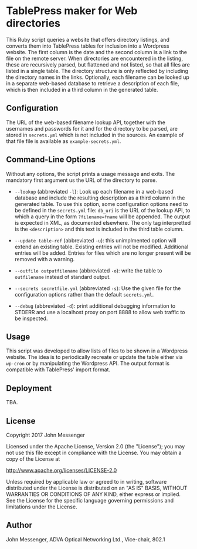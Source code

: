 TablePress maker for Web directories
==============

This Ruby script queries a website that offers directory listings, and converts them into TablePress tables
for inclusion into a Wordpress website.  The first column is the date and the second column is a link to the
file on the remote server.  When directories are encountered in the listing, these are recursively
parsed, but flattened and not listed, so that all files are listed in a single table. The directory structure
is only reflected by including the directory names in the links.
Optionally, each filename can be looked up in a separate web-based database to retrieve a description of each
file, which is then included in a third column in the generated table.

Configuration
-------------
The URL of the web-based filename lookup API, together with the usernames
and passwords for it and for the directory to be parsed, are stored in `secrets.yml` which is not included
in the sources.  An example of that file file is available as `example-secrets.yml`.

Command-Line Options
--------------------
Without any options, the script prints a usage message and exits.  The mandatory first argument us the URL of the
directory to parse.  
* `--lookup`  (abbreviated `-l`): Look up each filename in a web-based database and include the resulting description
  as a third column in the generated table.  To use this option, some configuration options need to be defined
  in the `secrets.yml` file: `db_uri` is the URL of the lookup API, to which a query in the form `?filename=fname`
  will be appended.  The output is expected in XML, as documented elsewhere.  The only tag interpretted is the
  `<description>` and this text is included in the third table column.
  
* `--update table-ref` (abbreviated `-u`): this unimplmented option will extend an existing table.  Existing
  entries will not be modified.  Additional entries will be added. Entries for files which are no longer present
  will be removed with a warning.
* `--outfile outputfilename` (abbreviated `-o`): write the table to `outfilename` instead of standard output.
* `--secrets secretfile.yml` (abbreviated `-s`): Use the given file for the configuration options rather than the
  default `secrets.yml`. 
* `--debug`  (abbreviated `-d`): print additional debugging information to STDERR and use a localhost proxy on port
  8888 to allow web traffic to be inspected.

Usage
-----
This script was developed to allow lists of files to be shown in a Wordpress website.  The idea is to periodically
recreate or update the table either via `wp-cron` or by manipulating the Wordpress API.  The output format is
compatible with TablePress' import format.

Deployment
----------

TBA.

License
-------
Copyright 2017 John Messenger

Licensed under the Apache License, Version 2.0 (the "License");
you may not use this file except in compliance with the License.
You may obtain a copy of the License at

http://www.apache.org/licenses/LICENSE-2.0

Unless required by applicable law or agreed to in writing, software
distributed under the License is distributed on an "AS IS" BASIS,
WITHOUT WARRANTIES OR CONDITIONS OF ANY KIND, either express or implied.
See the License for the specific language governing permissions and
limitations under the License.

Author
------
John Messenger, ADVA Optical Networking Ltd., Vice-chair, 802.1

